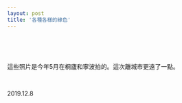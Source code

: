 ```yaml
---
layout: post
title: '各種各樣的綠色'
---
```



&nbsp;

&nbsp;

這些照片是今年5月在桐廬和寧波拍的。這次離城市更遠了一點。

&nbsp;

2019.12.8